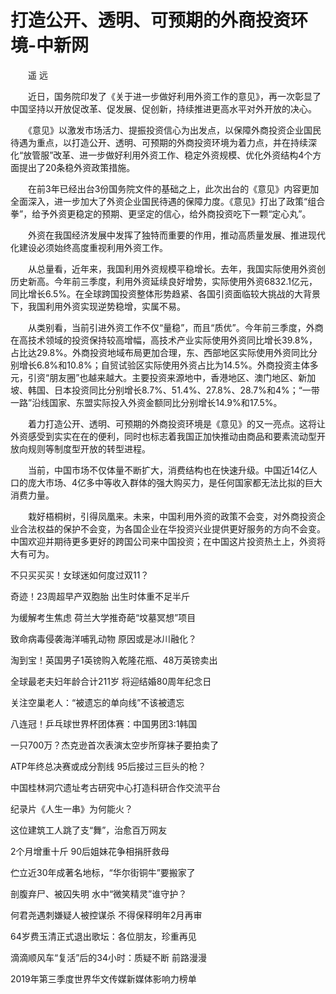 # 打造公开、透明、可预期的外商投资环境-中新网

　　遥 远

　　近日，国务院印发了《关于进一步做好利用外资工作的意见》，再一次彰显了中国坚持以开放促改革、促发展、促创新，持续推进更高水平对外开放的决心。

　　《意见》以激发市场活力、提振投资信心为出发点，以保障外商投资企业国民待遇为重点，以打造公开、透明、可预期的外商投资环境为着力点，并在持续深化“放管服”改革、进一步做好利用外资工作、稳定外资规模、优化外资结构4个方面提出了20条稳外资政策措施。

　　在前3年已经出台3份国务院文件的基础之上，此次出台的《意见》内容更加全面深入，进一步加大了外资企业国民待遇的保障力度。《意见》打出了政策“组合拳”，给予外资更稳定的预期、更坚定的信心，给外商投资吃下一颗“定心丸”。

　　外资在我国经济发展中发挥了独特而重要的作用，推动高质量发展、推进现代化建设必须始终高度重视利用外资工作。

　　从总量看，近年来，我国利用外资规模平稳增长。去年，我国实际使用外资创历史新高。今年前三季度，利用外资延续良好增势，实际使用外资6832.1亿元，同比增长6.5%。在全球跨国投资整体形势趋紧、各国引资面临较大挑战的大背景下，我国利用外资实现逆势稳增，实属不易。

　　从类别看，当前引进外资工作不仅“量稳”，而且“质优”。今年前三季度，外商在高技术领域的投资保持较高增幅，高技术产业实际使用外资同比增长39.8%，占比达29.8%。外商投资地域布局更加合理，东、西部地区实际使用外资同比分别增长6.8%和10.8%；自贸试验区实际使用外资占比为14.5%。外商投资主体多元，引资“朋友圈”也越来越大。主要投资来源地中，香港地区、澳门地区、新加坡、韩国、日本投资同比分别增长8.7%、51.4%、27.8%、28.7%和4%；“一带一路”沿线国家、东盟实际投入外资金额同比分别增长14.9%和17.5%。

　　着力打造公开、透明、可预期的外商投资环境是《意见》的又一亮点。这将让外资感受到实实在在的便利，同时也标志着我国正加快推动由商品和要素流动型开放向规则等制度型开放的转型进程。

　　当前，中国市场不仅体量不断扩大，消费结构也在快速升级。中国近14亿人口的庞大市场、4亿多中等收入群体的强大购买力，是任何国家都无法比拟的巨大消费力量。

　　栽好梧桐树，引得凤凰来。未来，中国利用外资的政策不会变，对外商投资企业合法权益的保护不会变，为各国企业在华投资兴业提供更好服务的方向不会变。中国欢迎并期待更多更好的跨国公司来中国投资；在中国这片投资热土上，外资将大有可为。

不只买买买！女球迷如何度过双11？

奇迹！23周超早产双胞胎 出生时体重不足半斤

为缓解考生焦虑 荷兰大学推奇葩“坟墓冥想”项目

致命病毒侵袭海洋哺乳动物 原因或是冰川融化？

淘到宝！英国男子1英镑购入乾隆花瓶、48万英镑卖出

全球最老夫妇年龄合计211岁 将迎结婚80周年纪念日

关注空巢老人：“被遗忘的单向线”不该被遗忘

八连冠！乒乓球世界杯团体赛：中国男团3:1韩国

一只700万？杰克逊首次表演太空步所穿袜子要拍卖了

ATP年终总决赛或成分割线 95后接过三巨头的枪？

中国桂林洞穴遗址考古研究中心打造科研合作交流平台

纪录片《人生一串》为何能火？ 

这位建筑工人跳了支“舞”，治愈百万网友

2个月增重十斤 90后姐妹花争相捐肝救母

伫立近30年成著名地标，“华尔街铜牛”要搬家了

剖腹弃尸、被囚失明 水中“微笑精灵”谁守护？

何君尧遇刺嫌疑人被控谋杀 不得保释明年2月再审

64岁费玉清正式退出歌坛：各位朋友，珍重再见

滴滴顺风车“复活”后的34小时：质疑不断 前路漫漫

2019年第三季度世界华文传媒新媒体影响力榜单
